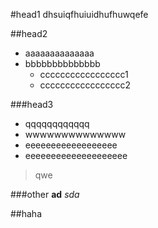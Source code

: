 #head1
dhsuiqfhuiuidhufhuwqefe

##head2
- aaaaaaaaaaaaaa
- bbbbbbbbbbbbbb
    - ccccccccccccccccc1
    - ccccccccccccccccc2

###head3
- qqqqqqqqqqqq
- wwwwwwwwwwwwww
- eeeeeeeeeeeeeeeeee
- eeeeeeeeeeeeeeeeeeee








>qwe







###other
**ad**
*sda*










##haha

